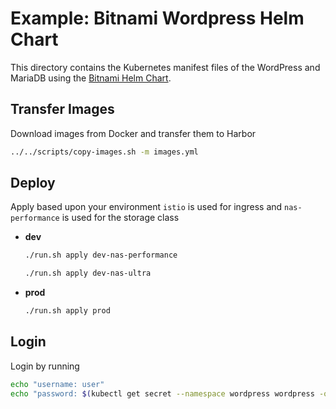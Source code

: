 # Example: Bitnami Wordpress Helm Chart

This directory contains the Kubernetes manifest files of the WordPress and MariaDB using the [Bitnami Helm Chart](https://github.com/bitnami/charts/tree/main/bitnami/wordpress).

## Transfer Images

Download images from Docker and transfer them to Harbor

```sh
../../scripts/copy-images.sh -m images.yml
```

## Deploy

Apply based upon your environment
`istio` is used for ingress and `nas-performance` is used for the storage class

- **dev**

    ```sh
    ./run.sh apply dev-nas-performance
    ```

    ```sh
    ./run.sh apply dev-nas-ultra
    ```

- **prod**

    ```sh
    ./run.sh apply prod
    ```

## Login

Login by running

```sh
echo "username: user"
echo "password: $(kubectl get secret --namespace wordpress wordpress -o jsonpath="{.data.wordpress-password}" | base64 -d)"
```

